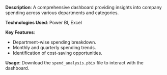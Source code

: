**Description**: A comprehensive dashboard providing insights into company spending across various departments and categories.

**Technologies Used**: Power BI, Excel

**Key Features**:
- Department-wise spending breakdown.
- Monthly and quarterly spending trends.
- Identification of cost-saving opportunities.

**Usage**: Download the `spend_analysis.pbix` file to interact with the dashboard.